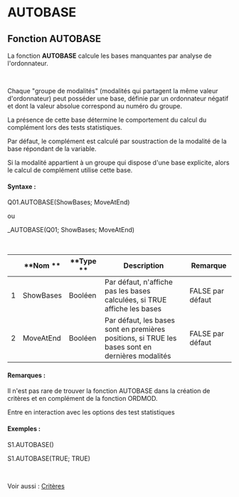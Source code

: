 # AUTOBASE

## Fonction AUTOBASE

La fonction **AUTOBASE** calcule les bases manquantes par analyse de l'ordonnateur.

&nbsp;

Chaque "groupe de modalités" (modalités qui partagent la même valeur d'ordonnateur) peut posséder une base, définie par un ordonnateur négatif et dont la valeur absolue correspond au numéro du groupe.

La présence de cette base détermine le comportement du calcul du complément lors des tests statistiques.

Par défaut, le complément est calculé par soustraction de la modalité de la base répondant de la variable.

Si la modalité appartient à un groupe qui dispose d'une base explicite, alors le calcul de complément utilise cette base.

#### Syntaxe :&nbsp;

Q01.AUTOBASE(ShowBases; MoveAtEnd)

ou

\_AUTOBASE(Q01; ShowBases; MoveAtEnd)

&nbsp;

| &nbsp; | **Nom ** | **Type ** | **Description** | **Remarque** |
| --- | --- | --- | --- | --- |
| &#49; | ShowBases | Booléen | Par défaut, n'affiche pas les bases calculées, si TRUE affiche les bases | FALSE par défaut |
| &#50; | MoveAtEnd | Booléen | Par défaut, les bases sont en premières positions, si TRUE les bases sont en dernières modalités | FALSE par défaut |


#### Remarques :

Il n'est pas rare de trouver la fonction AUTOBASE dans la création de critères et en complément de la fonction ORDMOD.

Entre en interaction avec les options des test statistiques

#### Exemples :

S1.AUTOBASE()

S1.AUTOBASE(TRUE; TRUE)

&nbsp;

Voir aussi : [Critères](<Creerdescriteresoubannieres1.md>)
